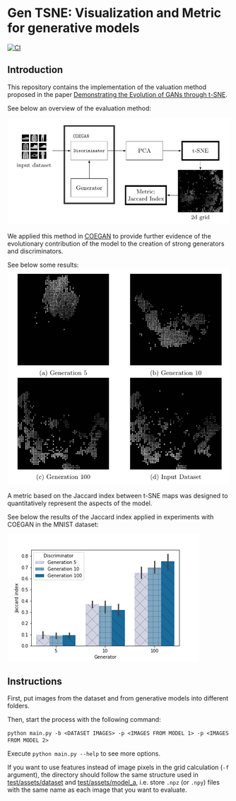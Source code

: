 # Gen TSNE: Visualization and Metric for generative models

[![CI](https://github.com/vfcosta/gen-tsne/actions/workflows/ci.yml/badge.svg)](https://github.com/vfcosta/gen-tsne/actions/workflows/ci.yml)

## Introduction

This repository contains the implementation of the valuation method proposed in the paper [Demonstrating the Evolution of GANs through t-SNE](https://link.springer.com/chapter/10.1007/978-3-030-72699-7_39).

See below an overview of the evaluation method:

![](images/tsne-eval.png)

We applied this method in [COEGAN](https://github.com/vfcosta/coegan) to provide further evidence of the evolutionary contribution of the model to the creation of strong generators and discriminators.

See below some results:
![](images/results.png)

A metric based on the Jaccard index between t-SNE maps was designed to quantitatively represent the aspects of the model.

See below the results of the Jaccard index applied in experiments with COEGAN in the MNIST dataset:

![](images/jaccard.png)

## Instructions

First, put images from the dataset and from generative models into different folders.

Then, start the process with the following command:
```
python main.py -b <DATASET IMAGES> -p <IMAGES FROM MODEL 1> -p <IMAGES FROM MODEL 2>
```

Execute `python main.py --help` to see more options.

If you want to use features instead of image pixels in the grid calculation (`-f` argument), the directory should follow the same structure used in [test/assets/dataset](/test/assets/dataset) and [test/assets/model_a](/test/assets/model_a), i.e. store `.npz` (or `.npy`) files with the same name as each image that you want to evaluate.
